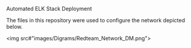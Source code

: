 Automated ELK Stack Deployment

The files in this repository were used to configure the network depicted below.

<img src#"images/Digrams/Redteam_Network_DM.png">

